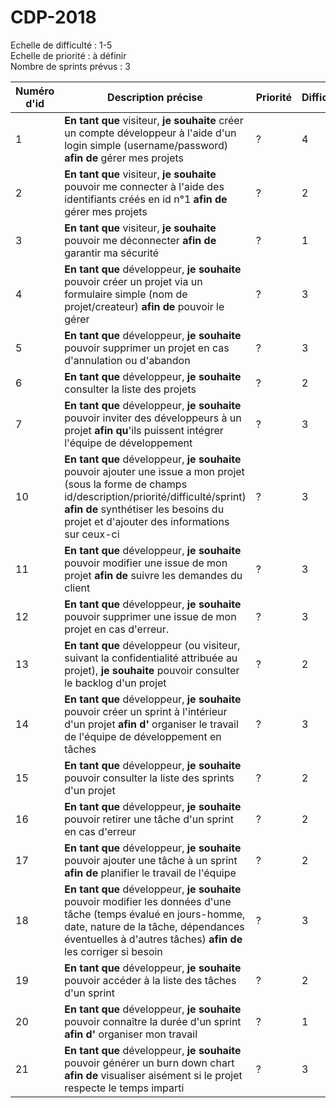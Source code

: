 # CDP-2018
Echelle de difficulté : 1-5  
Echelle de priorité : à définir  
Nombre de sprints prévus : 3

| Numéro d'id | Description précise | Priorité | Difficulté | Sprint n° |
|----------|----------|----------|----------|----------|
| 1 | **En tant que** visiteur, **je souhaite** créer un compte développeur à l'aide d'un login simple (username/password) **afin de** gérer mes projets | ? | 4 | 1 |
| 2 | **En tant que** visiteur, **je souhaite** pouvoir me connecter à l'aide des identifiants créés en id n°1 **afin de** gérer mes projets | ? | 2 | 1 |
| 3 | **En tant que** visiteur, **je souhaite** pouvoir me déconnecter **afin de** garantir ma sécurité | ? | 1 | 1 |
| 4 | **En tant que** développeur, **je souhaite** pouvoir créer un projet via un formulaire simple (nom de projet/createur) **afin de** pouvoir le gérer | ? | 3 | 1 |
| 5 | **En tant que** développeur, **je souhaite** pouvoir supprimer un projet en cas d'annulation ou d'abandon | ? | 3 | 1 |
| 6 | **En tant que** développeur, **je souhaite** consulter la liste des projets | ? | 2 | 2 |
| 7 | **En tant que** développeur, **je souhaite** pouvoir inviter des développeurs à un projet **afin qu**'ils puissent intégrer l'équipe de développement | ? | 3 | 3 |
| 10 | **En tant que** développeur, **je souhaite** pouvoir ajouter une issue a mon projet (sous la forme de champs id/description/priorité/difficulté/sprint) **afin de** synthétiser les besoins du projet et d'ajouter des informations sur ceux-ci | ? | 3 | 1 |
| 11 | **En tant que** développeur, **je souhaite** pouvoir modifier une issue de mon projet **afin de** suivre les demandes du client | ? | 3 | 2 |
| 12 | **En tant que** développeur, **je souhaite** pouvoir supprimer une issue de mon projet en cas d'erreur. | ? | 3 | 2 |
| 13 | **En tant que** développeur (ou visiteur, suivant la confidentialité attribuée au projet), **je souhaite** pouvoir consulter le backlog d'un projet | ? | 2 | 1 |
| 14 | **En tant que** développeur, **je souhaite** pouvoir créer un sprint à l'intérieur d'un projet **afin d'** organiser le travail de l'équipe de développement en tâches | ? | 3 | 2 |
| 15 | **En tant que** développeur, **je souhaite** pouvoir consulter la liste des sprints d'un projet | ? | 2 | 2 |
| 16 | **En tant que** développeur, **je souhaite** pouvoir retirer une tâche d'un sprint en cas d'erreur | ? | 2 | 2 |
| 17 | **En tant que** développeur, **je souhaite** pouvoir ajouter une tâche à un sprint **afin de** planifier le travail de l'équipe | ? | 2 | 2 |
| 18 | **En tant que** développeur, **je souhaite** pouvoir modifier les données d'une tâche (temps évalué en jours-homme, date, nature de la tâche, dépendances éventuelles à d'autres tâches) **afin de** les corriger si besoin | ? | 3 | 3 |
| 19 | **En tant que** développeur, **je souhaite** pouvoir accéder à la liste des tâches d'un sprint | ? | 2 | 3 |
| 20 | **En tant que** développeur, **je souhaite** pouvoir connaître la durée d'un sprint  **afin d'** organiser mon travail | ? | 1 | 3 |
| 21 | **En tant que** développeur, **je souhaite** pouvoir générer un burn down chart  **afin de** visualiser aisément si le projet respecte le temps imparti | ? | 3 | 3 |
